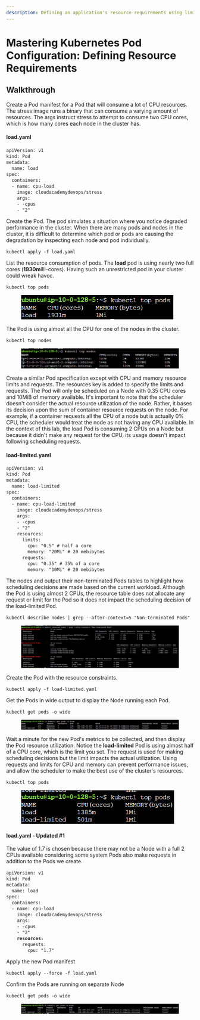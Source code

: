 ```yaml
---
description: Defining an application's resource requirements using limits and requests
---
```


# Mastering Kubernetes Pod Configuration: Defining Resource Requirements



## Walkthrough

Create a Pod manifest for a Pod that will consume a lot of CPU resources. The stress image runs a binary that can consume a varying amount of resources. The args instruct stress to attempt to consume two CPU cores, which is how many cores each node in the cluster has.

#### **load.yaml**

```
apiVersion: v1
kind: Pod
metadata:
  name: load
spec:
  containers:
  - name: cpu-load
    image: cloudacademydevops/stress
    args:
    - -cpus
    - "2"
```

Create the Pod. The pod simulates a situation where you notice degraded performance in the cluster. When there are many pods and nodes in the cluster, it is difficult to determine which pod or pods are causing the degradation by inspecting each node and pod individually.

```
kubectl apply -f load.yaml
```

List the resource consumption of pods. The **load** pod is using nearly two full cores (**1930m**illi-cores). Having such an unrestricted pod in your cluster could wreak havoc.

```
kubectl top pods
```

<figure><img src="../../../.gitbook/assets/image (18) (2).png" alt=""><figcaption></figcaption></figure>

The Pod is using almost all the CPU for one of the nodes in the cluster.

```
kubectl top nodes
```

<figure><img src="../../../.gitbook/assets/image (3) (1) (2).png" alt=""><figcaption></figcaption></figure>



Create a similar Pod specification except with CPU and memory resource limits and requests. The resources key is added to specify the limits and requests. The Pod will only be scheduled on a Node with 0.35 CPU cores and 10MiB of memory available. It's important to note that the scheduler doesn't consider the actual resource utilization of the node. Rather, it bases its decision upon the sum of container resource requests on the node. For example, if a container requests all the CPU of a node but is actually 0% CPU, the scheduler would treat the node as not having any CPU available. In the context of this lab, the load Pod is consuming 2 CPUs on a Node but because it didn't make any request for the CPU, its usage doesn't impact following scheduling requests.

#### **load-limited.yaml**

```
apiVersion: v1
kind: Pod
metadata:
  name: load-limited
spec:
  containers:
  - name: cpu-load-limited
    image: cloudacademydevops/stress
    args:
    - -cpus
    - "2"
    resources:
      limits:
        cpu: "0.5" # half a core
        memory: "20Mi" # 20 mebibytes 
      requests:
        cpu: "0.35" # 35% of a core
        memory: "10Mi" # 20 mebibytes
```

The nodes and output their non-terminated Pods tables to highlight how scheduling decisions are made based on the current workload. Although the Pod is using almost 2 CPUs, the resource table does not allocate any request or limit for the Pod so it does not impact the scheduling decision of the load-limited Pod.

```
kubectl describe nodes | grep --after-context=5 "Non-terminated Pods"
```

<figure><img src="../../../.gitbook/assets/image (11) (2) (1).png" alt=""><figcaption></figcaption></figure>

Create the Pod with the resource constraints.

```
kubectl apply -f load-limited.yaml
```

Get the Pods in wide output to display the Node running each Pod.

```
kubectl get pods -o wide
```

<figure><img src="../../../.gitbook/assets/image (3) (2).png" alt=""><figcaption></figcaption></figure>

Wait a minute for the new Pod's metrics to be collected, and then display the Pod resource utilization. Notice the **load-limited** Pod is using almost half of a CPU core, which is the limit you set. The request is used for making scheduling decisions but the limit impacts the actual utilization. Using requests and limits for CPU and memory can prevent performance issues, and allow the scheduler to make the best use of the cluster's resources.

```
kubectl top pods
```

<figure><img src="../../../.gitbook/assets/image (16).png" alt=""><figcaption></figcaption></figure>

#### **load.yaml - Updated #1**

The value of 1.7 is chosen because there may not be a Node with a full 2 CPUs available considering some system Pods also make requests in addition to the Pods we create.

<pre><code>apiVersion: v1
kind: Pod
metadata:
  name: load
spec:
  containers:
  - name: cpu-load
    image: cloudacademydevops/stress
    args:
    - -cpus
    - "2"
<strong>    resources:
</strong>      requests:
        cpu: "1.7"
</code></pre>

Apply the new Pod manifest

```
kubectl apply --force -f load.yaml
```

Confirm the Pods are running on separate Node

```
kubectl get pods -o wide
```

<figure><img src="../../../.gitbook/assets/image (8) (2).png" alt=""><figcaption></figcaption></figure>
